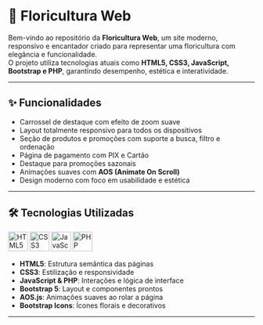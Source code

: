 # 🌸 Floricultura Web

Bem-vindo ao repositório da **Floricultura Web**, um site moderno, responsivo e encantador criado para representar uma floricultura com elegância e funcionalidade.  
O projeto utiliza tecnologias atuais como **HTML5, CSS3, JavaScript, Bootstrap e PHP**, garantindo desempenho, estética e interatividade.

---

## ✨ Funcionalidades

- Carrossel de destaque com efeito de zoom suave  
- Layout totalmente responsivo para todos os dispositivos  
- Seção de produtos e promoções com suporte a busca, filtro e ordenação  
- Página de pagamento com PIX e Cartão  
- Destaque para promoções sazonais  
- Animações suaves com **AOS (Animate On Scroll)**  
- Design moderno com foco em usabilidade e estética  

---

## 🛠️ Tecnologias Utilizadas

<div>
  <img src="https://cdn.jsdelivr.net/gh/devicons/devicon/icons/html5/html5-original.svg" alt="HTML5" width="40" height="40" /> 
  <img src="https://cdn.jsdelivr.net/gh/devicons/devicon/icons/css3/css3-original.svg" alt="CSS3" width="40" height="40" /> 
  <img src="https://cdn.jsdelivr.net/gh/devicons/devicon/icons/javascript/javascript-original.svg" alt="JavaScript" width="40" height="40" /> 
  <img src="https://cdn.jsdelivr.net/gh/devicons/devicon/icons/php/php-original.svg" alt="PHP" width="40" height="40" /> 
</div>

- **HTML5**: Estrutura semântica das páginas  
- **CSS3**: Estilização e responsividade  
- **JavaScript & PHP**: Interações e lógica de interface  
- **Bootstrap 5**: Layout e componentes prontos  
- **AOS.js**: Animações suaves ao rolar a página  
- **Bootstrap Icons**: Ícones florais e decorativos  

---

